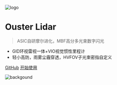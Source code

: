 ![logo](./imgs_market/ouster.svg ':size=100x100')

# Ouster Lidar

> ASIC自研摩尔进化，MBF高分多光束数字闪光

- GID环视雷视一体+VIO视觉惯性里程计
- 轻小高防，雨雾尘霾穿透，HVFOV子光束密指自定义

[GitHub](https://ros.oslidar.com)
[开始使用](README.md)

<!-- background image -->
![backgound](./imgs_market/Picture1.png)

